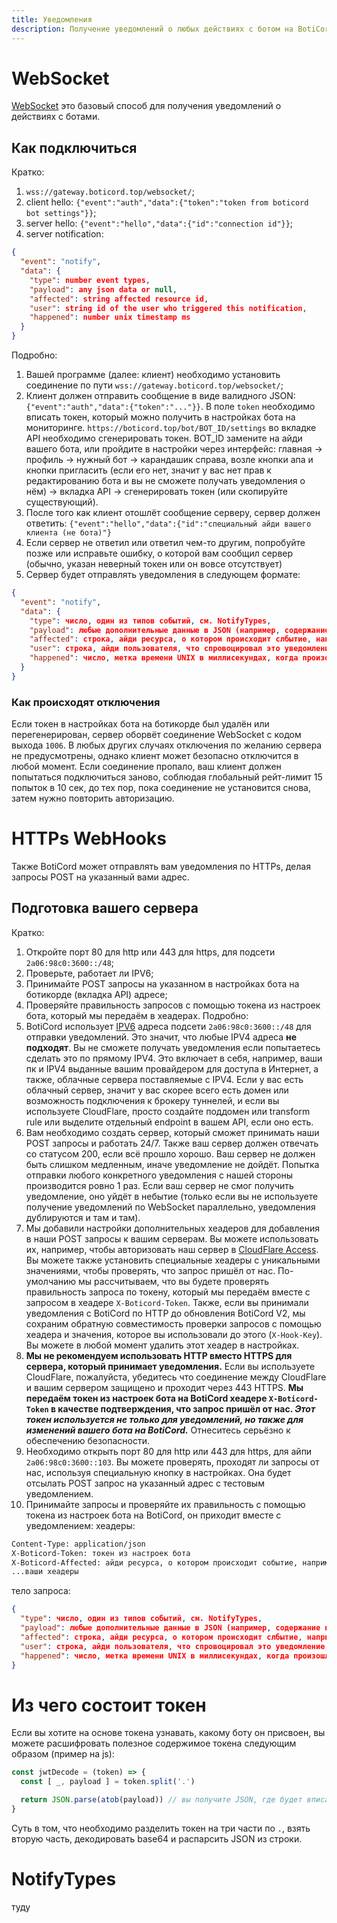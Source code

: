 ```yaml
---
title: Уведомления
description: Получение уведомлений о любых действиях с ботом на BotiCord
---
```


# WebSocket
[WebSocket](https://ru.wikipedia.org/wiki/WebSocket) это базовый способ для получения уведомлений о действиях с ботами.
## Как подключиться
Кратко:
1. `wss://gateway.boticord.top/websocket/`; 
2. client hello: `{"event":"auth","data":{"token":"token from boticord bot settings"}}`; 
3. server hello: `{"event":"hello","data":{"id":"connection id"}}`; 
4. server notification:
```json
{
  "event": "notify",
  "data": {
    "type": number event types,
    "payload": any json data or null,
    "affected": string affected resource id,
    "user": string id of the user who triggered this notification,
    "happened": number unix timestamp ms
  }
}
```
Подробно:
1. Вашей программе (далее: клиент) необходимо установить соединение по пути `wss://gateway.boticord.top/websocket/`;
2. Клиент должен отправить сообщение в виде валидного JSON: `{"event":"auth","data":{"token":"..."}}`. В поле `token` необходимо вписать токен, который можно получить в настройках бота на мониторинге. `https://boticord.top/bot/BOT_ID/settings` во вкладке API необходимо сгенерировать токен. BOT_ID замените на айди вашего бота, или пройдите в настройки через интерфейс: главная -> профиль -> нужный бот -> карандашик справа, возле кнопки апа и кнопки пригласить (если его нет, значит у вас нет прав к редактированию бота и вы не сможете получать уведомления о нём) -> вкладка API -> сгенерировать токен (или скопируйте существующий).
3. После того как клиент отошлёт сообщение серверу, сервер должен ответить: `{"event":"hello","data":{"id":"специальный айди вашего клиента (не бота)"}`
4. Если сервер не ответил или ответил чем-то другим, попробуйте позже или исправьте ошибку, о которой вам сообщил сервер (обычно, указан неверный токен или он вовсе отсутствует)
5. Сервер будет отправлять уведомления в следующем формате:
```json
{
  "event": "notify",
  "data": {
    "type": число, один из типов событий, см. NotifyTypes,
    "payload": любые дополнительные данные в JSON (например, содержание комментария), или null,
    "affected": строка, айди ресурса, о котором происходит слбытие, например, айди комментария,
    "user": строка, айди пользователя, что спровоцировал это уведомление,
    "happened": число, метка времени UNIX в миллисекундах, когда произошло событие
  }
}
```

### Как происходят отключения
Если токен в настройках бота на ботикорде был удалён или перегенерирован, сервер оборвёт соединение WebSocket с кодом выхода `1006`. В любых других случаях отключения по желанию сервера не предусмотрены, однако клиент может безопасно отключится в любой момент. Если соединение пропало, ваш клиент должен попытаться подключиться заново, соблюдая глобальный рейт-лимит 15 попыток в 10 сек, до тех пор, пока соединение не установится снова, затем нужно повторить авторизацию.

# HTTPs WebHooks
Также BotiCord может отправлять вам уведомления по HTTPs, делая запросы POST на указанный вами адрес.
## Подготовка вашего сервера
Кратко:
1. Откройте порт 80 для http или 443 для https, для подсети `2a06:98c0:3600::/48`;
2. Проверьте, работает ли IPV6;
3. Принимайте POST запросы на указанном в настройках бота на ботикорде (вкладка API) адресе;
4. Проверяйте правильность запросов с помощью токена из настроек бота, который мы передаём в хеадерах. 
Подробно:
1. BotiCord использует [IPV6](https://habr.com/ru/company/droider/blog/568778/) адреса подсети `2a06:98c0:3600::/48` для отправки уведомлений. Это значит, что любые IPV4 адреса **не подходят**. Вы не сможете получать уведомления если попытаетесь сделать это по прямому IPV4. Это включает в себя, например, ваши пк и IPV4 выданные вашим провайдером для доступа в Интернет, а также, облачные сервера поставляемые с IPV4. Если у вас есть облачный сервер, значит у вас скорее всего есть домен или возможность подключения к брокеру туннелей, и если вы используете CloudFlare, просто создайте поддомен или transform rule или выделите отдельный endpoint в вашем API, если оно есть.
2. Вам необходимо создать сервер, который сможет принимать наши POST запросы и работать 24/7. Также ваш сервер должен отвечать со статусом 200, если всё прошло хорошо. Ваш сервер не должен быть слишком медленным, иначе уведомление не дойдёт. Попытка отправки любого конкретного уведомления с нашей стороны производится ровно 1 раз. Если ваш сервер не смог получить уведомление, оно уйдёт в небытие (только если вы не используете получение уведомлений по WebSocket параллельно, уведомления дублируются и там и там).   
3. Мы добавили настройки дополнительных хеадеров для добавления в наши POST запросы к вашим серверам. Вы можете использовать их, например, чтобы авторизовать наш сервер в [CloudFlare Access](https://www.cloudflare.com/products/zero-trust/access/). Вы можете также установить специальные хеадеры с уникальными значениями, чтобы проверять, что запрос пришёл от нас. По-умолчанию мы рассчитываем, что вы будете проверять правильность запроса по токену, который мы передаём вместе с запросом в хеадере `X-Boticord-Token`. Также, если вы принимали уведомления с BotiCord по HTTP до обновления BotiCord V2, мы сохраним обратную совместимость проверки запросов с помощью хеадера и значения, которое вы использовали до этого (`X-Hook-Key`). Вы можете в любой момент удалить этот хеадер в настройках.
4. **Мы не рекомендуем использовать HTTP вместо HTTPS для сервера, который принимает уведомления.** Если вы используете CloudFlare, пожалуйста, убедитесь что соединение между CloudFlare и вашим сервером защищено и проходит через 443 HTTPS. **Мы передаём токен из настроек бота на BotiCord хеадере `X-Boticord-Token` в качестве подтверждения, что запрос пришёл от нас. *Этот токен используется не только для уведомлений, но также для изменений вашего бота на BotiCord.*** Отнеситесь серьёзно к обеспечению безопасности.
5. Необходимо открыть порт 80 для http или 443 для https, для айпи `2a06:98c0:3600::103`. Вы можете проверять, проходят ли запросы от нас, используя специальную кнопку в настройках. Она будет отсылать POST запрос на указанный адрес с тестовым уведомлением. 
6. Принимайте запросы и проверяйте их правильность с помощью токена из настроек бота на BotiCord, он приходит вместе с уведомлением:
хеадеры:
```txt
Content-Type: application/json
X-Boticord-Token: токен из настроек бота
X-Boticord-Affected: айди ресурса, о котором происходит событие, например, айди комментария
...ваши хеадеры
```
тело запроса:
```json
{
  "type": число, один из типов событий, см. NotifyTypes,
  "payload": любые дополнительные данные в JSON (например, содержание комментария), или null, или поле отсутствует,
  "affected": строка, айди ресурса, о котором происходит слбытие, например, айди комментария,
  "user": строка, айди пользователя, что спровоцировал это уведомление,
  "happened": число, метка времени UNIX в миллисекундах, когда произошло событие
}
```

# Из чего состоит токен
Если вы хотите на основе токена узнавать, какому боту он присвоен, вы можете расшифровать полезное содержимое токена следующим образом (пример на js):
```js
const jwtDecode = (token) => {
  const [ _, payload ] = token.split('.')

  return JSON.parse(atob(payload)) // вы получите JSON, где будет вписан Discord id бота, которому присвоен токен. 
}
```
Суть в том, что необходимо разделить токен на три части по `.`, взять вторую часть, декодировать base64 и распарсить JSON из строки. 

# NotifyTypes
туду
